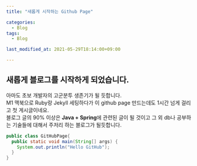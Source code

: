 ```yaml
---
title: "새롭게 시작하는 Github Page"

categories:
  - Blog
tags:
  - Blog

last_modified_at: 2021-05-29T18:14:00+09:00

---
```

## 새롭게 블로그를 시작하게 되었습니다.  
아마도 초보 개발자의 고군분투 생존기가 될 듯합니다.  
M1 맥북으로 Ruby랑 Jekyll 세팅하다가 이 github page 만드는데도 1시간 넘게 걸리고 첫 게시글이네요.  
블로그 글의 90% 이상은 **Java + Spring**에 관련된 글이 될 것이고 그 외 db나 공부하는 기술들에 대해서 주저리 하는 블로그가 될듯합니다.  

```java
public class GitHubPage{
  public static void main(String[] args) {
    System.out.println("Hello GitHub");
  }
}
```
